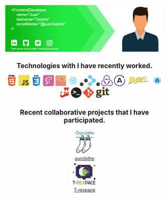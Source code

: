 <div align="center">
<img src="https://github.com/Gaybre/Gaybre/blob/master/img/portada2.png?raw=true" alt="portada-frontend-dev">

## Technologies with I have recently worked.

<img height="35" src="https://github.com/Gaybre/Gaybre/blob/master/img/icons/html.png?raw=true" alt="html5-icon">
<img height="35" src="https://github.com/Gaybre/Gaybre/blob/master/img/icons/javascript.png?raw=true" alt="javascript-icon">
<img height="35" src="https://github.com/Gaybre/Gaybre/blob/master/img/icons/css.png?raw=true" alt="css-icon">
<img height="35" src="https://github.com/Gaybre/Gaybre/blob/master/img/icons/sass.png?raw=true" alt="sass-icon">
<img height="35" src="https://github.com/Gaybre/Gaybre/blob/master/img/icons/styled-components.png?raw=true" alt="styled-components-icon">
<img height="35" src="https://github.com/Gaybre/Gaybre/blob/master/img/icons/react.png?raw=true" alt="react-icon">
<img height="35" src="https://github.com/Gaybre/Gaybre/blob/master/img/icons/reactRouter.png?raw=true" alt="reactRouter-icon">
<img height="35" src="https://github.com/Gaybre/Gaybre/blob/master/img/icons/redux.png?raw=true" alt="redux-icon">
<img height="35" src="https://github.com/Gaybre/Gaybre/blob/master/img/icons/apollo.png?raw=true" alt="apollo-icon">
<img height="35" src="https://github.com/Gaybre/Gaybre/blob/master/img/icons/babel.png?raw=true" alt="babel">
<img height="35" src="https://github.com/Gaybre/Gaybre/blob/master/img/icons/webpack.png?raw=true" alt="webpack">
<img height="35" src="https://github.com/Gaybre/Gaybre/blob/master/img/icons/jest.png?raw=true" alt="jest">
<img height="35" src="https://github.com/Gaybre/Gaybre/blob/master/img/icons/terminal.png?raw=true" alt="terminal-icon">
<img height="35" src="https://github.com/Gaybre/Gaybre/blob/master/img/icons/git.png?raw=true" alt="git-icon">

<br />

## Recent collaborative projects that I have participated.

<div>
  <div display="inline">
    <a href="https://github.com/Gaybre/ourclothe">
      <img height="80" src="https://github.com/Gaybre/Gaybre/blob/master/img/icons-projects/ourclothe.png?raw=true" alt="notion-icon">
      <br />
      ourclothe
    </a>
  </div>
  <div display="inline">
    <a href="https://github.com/T-rexpace/T-rexpace_Proyect">
      <img height="80" src="https://github.com/Gaybre/Gaybre/blob/master/img/icons-projects/t-rexpace.png?raw=true" alt="figma-icon">
      <br />
      T-rexpace
    </a>
  </div>
</div>

</div>

<!--
**Gaybre/Gaybre** is a ✨ _special_ ✨ repository because its `README.md` (this file) appears on your GitHub profile.

Here are some ideas to get you started:

- 🔭 I’m currently working on ...
- 🌱 I’m currently learning ...
- 👯 I’m looking to collaborate on ...
- 🤔 I’m looking for help with ...
- 💬 Ask me about ...
- 📫 How to reach me: ...
- 😄 Pronouns: ...
- ⚡ Fun fact: ...
-->
